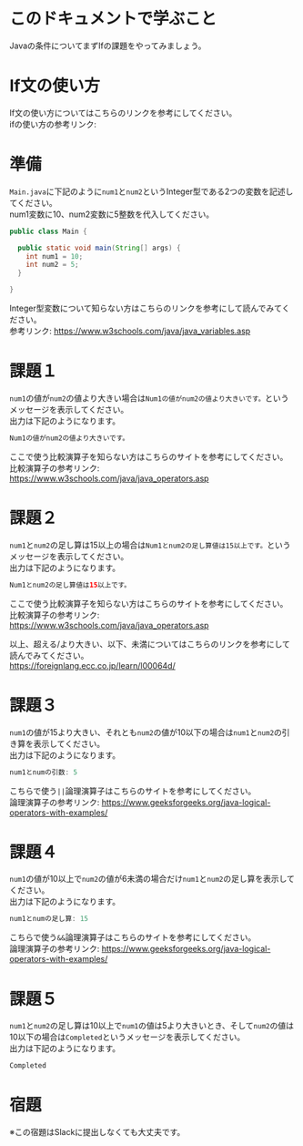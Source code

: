 # このドキュメントで学ぶこと

Javaの条件についてまずIfの課題をやってみましょう。

# If文の使い方

If文の使い方についてはこちらのリンクを参考にしてください。   
ifの使い方の参考リンク: 
 
# 準備

`Main.java`に下記のように`num1`と`num2`というInteger型である2つの変数を記述してください。   
num1変数に10、num2変数に5整数を代入してください。
```java
public class Main {

  public static void main(String[] args) {
    int num1 = 10;
    int num2 = 5;
  }

}
```

Integer型変数について知らない方はこちらのリンクを参考にして読んでみてください。   
参考リンク: https://www.w3schools.com/java/java_variables.asp

# 課題１

`num1`の値が`num2`の値より大きい場合は`Num1の値がnum2の値より大きいです。`というメッセージを表示してください。   
出力は下記のようになります。
```java
Num1の値がnum2の値より大きいです。
```

ここで使う比較演算子を知らない方はこちらのサイトを参考にしてください。   
比較演算子の参考リンク: https://www.w3schools.com/java/java_operators.asp   

# 課題２

`num1`と`num2`の足し算は15以上の場合は`Num1とnum2の足し算値は15以上です。`というメッセージを表示してください。   
出力は下記のようになります。
```java
Num1とnum2の足し算値は15以上です。
```

ここで使う比較演算子を知らない方はこちらのサイトを参考にしてください。   
比較演算子の参考リンク: https://www.w3schools.com/java/java_operators.asp   

以上、超える/より大きい、以下、未満についてはこちらのリンクを参考にして読んでみてください。   
https://foreignlang.ecc.co.jp/learn/l00064d/   

# 課題３

`num1`の値が15より大きい、それとも`num2`の値が10以下の場合は`num1`と`num2`の引き算を表示してください。     
出力は下記のようになります。
```java
num1とnumの引数: 5
```

こちらで使う`||`論理演算子はこちらのサイトを参考にしてください。   
論理演算子の参考リンク: https://www.geeksforgeeks.org/java-logical-operators-with-examples/

# 課題４

`num1`の値が10以上で`num2`の値が6未満の場合だけ`num1`と`num2`の足し算を表示してください。   
出力は下記のようになります。
```java
num1とnumの足し算: 15
```

こちらで使う`&&`論理演算子はこちらのサイトを参考にしてください。   
論理演算子の参考リンク: https://www.geeksforgeeks.org/java-logical-operators-with-examples/  

# 課題５

`num1`と`num2`の足し算は10以上で`num1`の値は5より大きいとき、そして`num2`の値は10以下の場合は`Completed`というメッセージを表示してください。   
出力は下記のようになります。
```java
Completed
```

# 宿題

※この宿題はSlackに提出しなくても大丈夫です。
